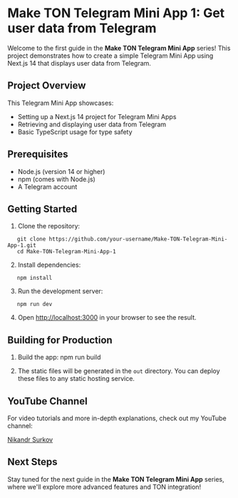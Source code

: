 # Make TON Telegram Mini App 1: Get user data from Telegram

Welcome to the first guide in the **Make TON Telegram Mini App** series! This project demonstrates how to create a simple Telegram Mini App using Next.js 14 that displays user data from Telegram.

## Project Overview

This Telegram Mini App showcases:
- Setting up a Next.js 14 project for Telegram Mini Apps
- Retrieving and displaying user data from Telegram
- Basic TypeScript usage for type safety

## Prerequisites

- Node.js (version 14 or higher)
- npm (comes with Node.js)
- A Telegram account

## Getting Started

1. Clone the repository:
```
   git clone https://github.com/your-username/Make-TON-Telegram-Mini-App-1.git
   cd Make-TON-Telegram-Mini-App-1
```

2. Install dependencies:
```
   npm install
```

3. Run the development server:
```
   npm run dev
```
4. Open [http://localhost:3000](http://localhost:3000) in your browser to see the result.

## Building for Production

1. Build the app:
   npm run build

2. The static files will be generated in the `out` directory. You can deploy these files to any static hosting service.

## YouTube Channel

For video tutorials and more in-depth explanations, check out my YouTube channel:

[Nikandr Surkov](https://www.youtube.com/@NikandrSurkov)

## Next Steps

Stay tuned for the next guide in the **Make TON Telegram Mini App** series, where we'll explore more advanced features and TON integration!